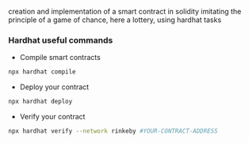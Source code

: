 creation and implementation of a smart contract in solidity imitating the principle of a game of chance, here a lottery, using hardhat tasks

### Hardhat useful commands

- Compile smart contracts

```sh
npx hardhat compile
```

- Deploy your contract 

```sh
npx hardhat deploy
``` 
- Verify your contract

```sh
npx hardhat verify --network rinkeby #YOUR-CONTRACT-ADDRESS
```
